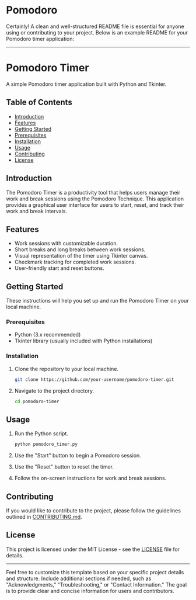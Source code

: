 # Pomodoro
Certainly! A clean and well-structured README file is essential for anyone using or contributing to your project. Below is an example README for your Pomodoro timer application:

---

# Pomodoro Timer

A simple Pomodoro timer application built with Python and Tkinter.

## Table of Contents

- [Introduction](#introduction)
- [Features](#features)
- [Getting Started](#getting-started)
- [Prerequisites](#prerequisites)
- [Installation](#installation)
- [Usage](#usage)
- [Contributing](#contributing)
- [License](#license)

## Introduction

The Pomodoro Timer is a productivity tool that helps users manage their work and break sessions using the Pomodoro Technique. This application provides a graphical user interface for users to start, reset, and track their work and break intervals.

## Features

- Work sessions with customizable duration.
- Short breaks and long breaks between work sessions.
- Visual representation of the timer using Tkinter canvas.
- Checkmark tracking for completed work sessions.
- User-friendly start and reset buttons.

## Getting Started

These instructions will help you set up and run the Pomodoro Timer on your local machine.

### Prerequisites

- Python (3.x recommended)
- Tkinter library (usually included with Python installations)

### Installation

1. Clone the repository to your local machine.

   ```bash
   git clone https://github.com/your-username/pomodoro-timer.git
   ```

2. Navigate to the project directory.

   ```bash
   cd pomodoro-timer
   ```

## Usage

1. Run the Python script.

   ```bash
   python pomodoro_timer.py
   ```

2. Use the "Start" button to begin a Pomodoro session.
3. Use the "Reset" button to reset the timer.
4. Follow the on-screen instructions for work and break sessions.

## Contributing

If you would like to contribute to the project, please follow the guidelines outlined in [CONTRIBUTING.md](CONTRIBUTING.md).

## License

This project is licensed under the MIT License - see the [LICENSE](LICENSE) file for details.

---

Feel free to customize this template based on your specific project details and structure. Include additional sections if needed, such as "Acknowledgments," "Troubleshooting," or "Contact Information." The goal is to provide clear and concise information for users and contributors.
